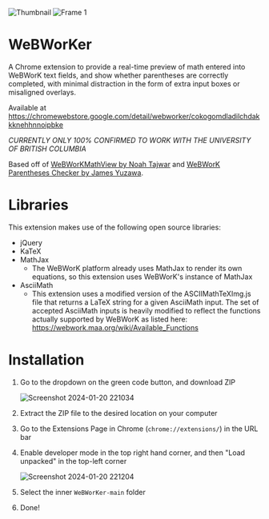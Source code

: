 ![Thumbnail](https://github.com/crimson-dynamo/WeBWorKer/assets/156981781/d64ee3f4-aa98-43c0-995e-bbc55a2fe8f9)
![Frame 1](https://github.com/crimson-dynamo/WeBWorKer/assets/156981781/1499cbce-1159-4756-b054-3d3243ef099c)

# WeBWorKer

A Chrome extension to provide a real-time preview of math entered into WeBWorK text fields, and show whether parentheses are correctly completed, with minimal distraction in the form of extra input boxes or misaligned overlays.

Available at https://chromewebstore.google.com/detail/webworker/cokogomdladilchdakkknehhnnoipbke

*CURRENTLY ONLY 100% CONFIRMED TO WORK WITH THE UNIVERSITY OF BRITISH COLUMBIA*

Based off of [WeBWorKMathView by Noah Tajwar](https://github.com/noaht11/WeBWorKMathView) and [WeBWorK Parentheses Checker by James Yuzawa](yuzawa-san/webwork-parentheses-checker).

# Libraries

This extension makes use of the following open source libraries:

- jQuery 
- KaTeX
- MathJax
	- The WeBWorK platform already uses MathJax to render its own equations, so this extension uses WeBWorK's instance of MathJax
- AsciiMath
	- This extension uses a modified version of the ASCIIMathTeXImg.js file that returns a LaTeX string for a given AsciiMath input. The set of accepted AsciiMath inputs is heavily modified to reflect the functions actually supported by WeBWorK as listed here: https://webwork.maa.org/wiki/Available_Functions

# Installation

1. Go to the dropdown on the green code button, and download ZIP

	![Screenshot 2024-01-20 221034](https://github.com/crimson-dynamo/WeBWorKer/assets/156981781/9264d633-9c17-466d-a12f-0636d1b745fb)

3. Extract the ZIP file to the desired location on your computer
4. Go to the Extensions Page in Chrome (`chrome://extensions/`) in the URL bar
5. Enable developer mode in the top right hand corner, and then "Load unpacked" in the top-left corner

	![Screenshot 2024-01-20 221204](https://github.com/crimson-dynamo/WeBWorKer/assets/156981781/9c81413a-2950-4614-b633-e377a8442b3b)

7. Select the inner `WeBWorKer-main` folder
8. Done!
